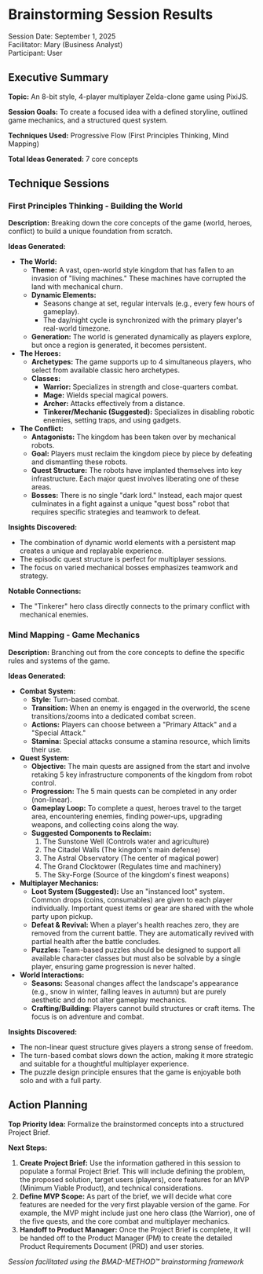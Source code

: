 # **Brainstorming Session Results**

Session Date: September 1, 2025  
Facilitator: Mary (Business Analyst)  
Participant: User

## **Executive Summary**

**Topic:** An 8-bit style, 4-player multiplayer Zelda-clone game using PixiJS.

**Session Goals:** To create a focused idea with a defined storyline, outlined game mechanics, and a structured quest system.

**Techniques Used:** Progressive Flow (First Principles Thinking, Mind Mapping)

**Total Ideas Generated:** 7 core concepts

## **Technique Sessions**

### **First Principles Thinking \- Building the World**

**Description:** Breaking down the core concepts of the game (world, heroes, conflict) to build a unique foundation from scratch.

**Ideas Generated:**

* **The World:**  
  * **Theme:** A vast, open-world style kingdom that has fallen to an invasion of "living machines." These machines have corrupted the land with mechanical churn.  
  * **Dynamic Elements:**  
    * Seasons change at set, regular intervals (e.g., every few hours of gameplay).  
    * The day/night cycle is synchronized with the primary player's real-world timezone.  
  * **Generation:** The world is generated dynamically as players explore, but once a region is generated, it becomes persistent.  
* **The Heroes:**  
  * **Archetypes:** The game supports up to 4 simultaneous players, who select from available classic hero archetypes.  
  * **Classes:**  
    * **Warrior:** Specializes in strength and close-quarters combat.  
    * **Mage:** Wields special magical powers.  
    * **Archer:** Attacks effectively from a distance.  
    * **Tinkerer/Mechanic (Suggested):** Specializes in disabling robotic enemies, setting traps, and using gadgets.  
* **The Conflict:**  
  * **Antagonists:** The kingdom has been taken over by mechanical robots.  
  * **Goal:** Players must reclaim the kingdom piece by piece by defeating and dismantling these robots.  
  * **Quest Structure:** The robots have implanted themselves into key infrastructure. Each major quest involves liberating one of these areas.  
  * **Bosses:** There is no single "dark lord." Instead, each major quest culminates in a fight against a unique "quest boss" robot that requires specific strategies and teamwork to defeat.

**Insights Discovered:**

* The combination of dynamic world elements with a persistent map creates a unique and replayable experience.  
* The episodic quest structure is perfect for multiplayer sessions.  
* The focus on varied mechanical bosses emphasizes teamwork and strategy.

**Notable Connections:**

* The "Tinkerer" hero class directly connects to the primary conflict with mechanical enemies.

### **Mind Mapping \- Game Mechanics**

**Description:** Branching out from the core concepts to define the specific rules and systems of the game.

**Ideas Generated:**

* **Combat System:**  
  * **Style:** Turn-based combat.  
  * **Transition:** When an enemy is engaged in the overworld, the scene transitions/zooms into a dedicated combat screen.  
  * **Actions:** Players can choose between a "Primary Attack" and a "Special Attack."  
  * **Stamina:** Special attacks consume a stamina resource, which limits their use.  
* **Quest System:**  
  * **Objective:** The main quests are assigned from the start and involve retaking 5 key infrastructure components of the kingdom from robot control.  
  * **Progression:** The 5 main quests can be completed in any order (non-linear).  
  * **Gameplay Loop:** To complete a quest, heroes travel to the target area, encountering enemies, finding power-ups, upgrading weapons, and collecting coins along the way.  
  * **Suggested Components to Reclaim:**  
    1. The Sunstone Well (Controls water and agriculture)  
    2. The Citadel Walls (The kingdom's main defense)  
    3. The Astral Observatory (The center of magical power)  
    4. The Grand Clocktower (Regulates time and machinery)  
    5. The Sky-Forge (Source of the kingdom's finest weapons)  
* **Multiplayer Mechanics:**  
  * **Loot System (Suggested):** Use an "instanced loot" system. Common drops (coins, consumables) are given to each player individually. Important quest items or gear are shared with the whole party upon pickup.  
  * **Defeat & Revival:** When a player's health reaches zero, they are removed from the current battle. They are automatically revived with partial health after the battle concludes.  
  * **Puzzles:** Team-based puzzles should be designed to support all available character classes but must also be solvable by a single player, ensuring game progression is never halted.  
* **World Interactions:**  
  * **Seasons:** Seasonal changes affect the landscape's appearance (e.g., snow in winter, falling leaves in autumn) but are purely aesthetic and do not alter gameplay mechanics.  
  * **Crafting/Building:** Players cannot build structures or craft items. The focus is on adventure and combat.

**Insights Discovered:**

* The non-linear quest structure gives players a strong sense of freedom.  
* The turn-based combat slows down the action, making it more strategic and suitable for a thoughtful multiplayer experience.  
* The puzzle design principle ensures that the game is enjoyable both solo and with a full party.

## **Action Planning**

**Top Priority Idea:** Formalize the brainstormed concepts into a structured Project Brief.

**Next Steps:**

1. **Create Project Brief:** Use the information gathered in this session to populate a formal Project Brief. This will include defining the problem, the proposed solution, target users (players), core features for an MVP (Minimum Viable Product), and technical considerations.  
2. **Define MVP Scope:** As part of the brief, we will decide what core features are needed for the very first playable version of the game. For example, the MVP might include just one hero class (the Warrior), one of the five quests, and the core combat and multiplayer mechanics.  
3. **Handoff to Product Manager:** Once the Project Brief is complete, it will be handed off to the Product Manager (PM) to create the detailed Product Requirements Document (PRD) and user stories.

*Session facilitated using the BMAD-METHOD™ brainstorming framework*